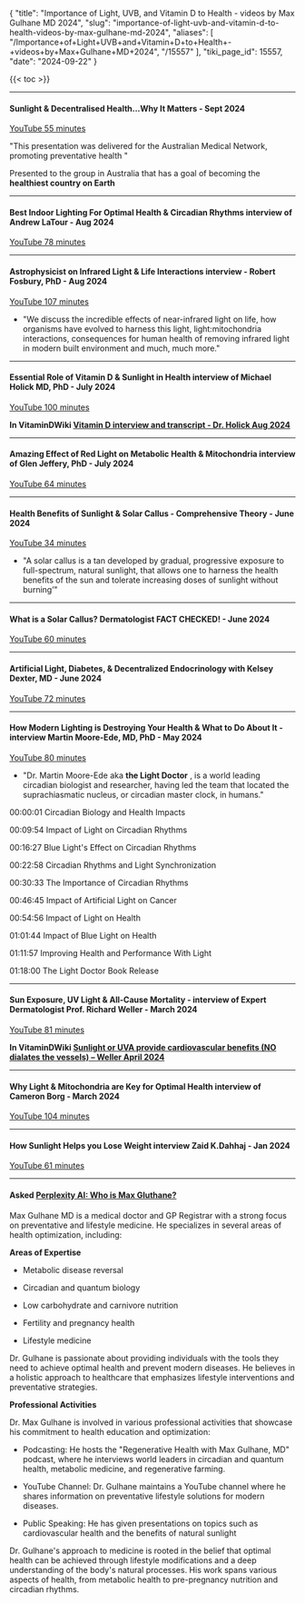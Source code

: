 {
  "title": "Importance of Light, UVB, and Vitamin D to Health - videos by Max Gulhane MD 2024",
  "slug": "importance-of-light-uvb-and-vitamin-d-to-health-videos-by-max-gulhane-md-2024",
  "aliases": [
    "/Importance+of+Light+UVB+and+Vitamin+D+to+Health+-+videos+by+Max+Gulhane+MD+2024",
    "/15557"
  ],
  "tiki_page_id": 15557,
  "date": "2024-09-22"
}

{{< toc >}}

---

#### Sunlight & Decentralised Health...Why It Matters - Sept 2024

[YouTube 55 minutes](https://www.youtube.com/watch?v=2niSAEwSH3U&ab_channel=MaxGulhaneMD)

"This presentation was delivered for the Australian Medical Network, promoting preventative health "

Presented to the group in Australia that has a goal of becoming the  **healthiest country on Earth** 

---

#### Best Indoor Lighting For Optimal Health & Circadian Rhythms interview of Andrew LaTour - Aug 2024

[YouTube 78 minutes](https://www.youtube.com/watch?v=fR1GMyFETuU&t=1s&ab_channel=MaxGulhaneMD)

---

#### Astrophysicist on Infrared Light & Life Interactions interview - Robert Fosbury, PhD - Aug 2024

[YouTube 107 minutes](https://www.youtube.com/watch?v=ZnkQSjKwH-M&ab_channel=MaxGulhaneMD)

* "We discuss the incredible effects of near-infrared light on life, how organisms have evolved to harness this light, light:mitochondria interactions, consequences for human health of removing infrared light in modern built environment and much, much more."

---

#### Essential Role of Vitamin D & Sunlight in Health interview of Michael Holick MD, PhD - July 2024

[YouTube 100 minutes](https://www.youtube.com/watch?v=8mXsQkyIh68&t=15s&ab_channel=MaxGulhaneMD)

 **In VitaminDWiki [Vitamin D interview and transcript - Dr. Holick Aug 2024](/posts/vitamin-d-interview-and-transcript-dr-holick)** 

---

#### Amazing Effect of Red Light on Metabolic Health & Mitochondria interview of Glen Jeffery, PhD - July 2024

[YouTube 64 minutes](https://www.youtube.com/watch?v=MLQqKJIIFVM&ab_channel=MaxGulhaneMD)

---

#### Health Benefits of Sunlight & Solar Callus - Comprehensive Theory - June 2024

[YouTube 34 minutes](https://www.youtube.com/watch?v=UUqAPgbN-VM&t=1054s&ab_channel=MaxGulhaneMD)

* "A solar callus is a tan developed by gradual, progressive exposure to full-spectrum, natural sunlight, that allows one to harness the health benefits of the sun and tolerate increasing doses of sunlight without burning’"

---

#### What is a Solar Callus? Dermatologist FACT CHECKED! - June 2024

[YouTube 60 minutes](https://www.youtube.com/watch?v=P6oaTAt4JbI&t=13s&ab_channel=MaxGulhaneMD)

---

#### Artificial Light, Diabetes, & Decentralized Endocrinology with Kelsey Dexter, MD - June 2024

[YouTube 72 minutes](https://www.youtube.com/watch?v=atDC5TK7UOw&ab_channel=MaxGulhaneMD)

---

#### How Modern Lighting is Destroying Your Health & What to Do About It - interview Martin Moore-Ede, MD, PhD - May 2024

[YouTube 80 minutes](https://www.youtube.com/watch?v=kXQQwP8jzHM&ab_channel=MaxGulhaneMD)

* "Dr. Martin Moore-Ede aka  **the Light Doctor** , is a world leading circadian biologist and researcher, having led the team that located the suprachiasmatic nucleus, or circadian master clock, in humans."

00:00:01 Circadian Biology and Health Impacts

00:09:54 Impact of Light on Circadian Rhythms

00:16:27 Blue Light's Effect on Circadian Rhythms

00:22:58 Circadian Rhythms and Light Synchronization

00:30:33 The Importance of Circadian Rhythms

00:46:45 Impact of Artificial Light on Cancer

00:54:56 Impact of Light on Health

01:01:44 Impact of Blue Light on Health

01:11:57 Improving Health and Performance With Light

01:18:00 The Light Doctor Book Release

---

#### Sun Exposure, UV Light & All-Cause Mortality - interview of Expert Dermatologist Prof. Richard Weller - March 2024

[YouTube 81 minutes](https://www.youtube.com/watch?v=wGxojTJsrOA&ab_channel=MaxGulhaneMD)

 **In VitaminDWiki [Sunlight or UVA provide cardiovascular benefits (NO dialates the vessels) – Weller April 2024](/posts/sunlight-or-uva-provide-cardiovascular-benefits-no-dialates-the-vessels-weller)** 

---

#### Why Light & Mitochondria are Key for Optimal Health interview of Cameron Borg - March 2024

[YouTube 104 minutes](https://www.youtube.com/watch?v=0AwMK3qiv2s&t=16s&ab_channel=MaxGulhaneMD)

---

#### How Sunlight Helps you Lose Weight interview Zaid K.Dahhaj - Jan 2024

[YouTube 61 minutes](https://www.youtube.com/watch?v=cbsHJ3QgJco&ab_channel=MaxGulhaneMD)

---

#### Asked [Perplexity AI: Who is Max Gluthane?](https://www.perplexity.ai/search/who-is-max-gulhane-md-eU_I6hGtTiq8AwiN8ly9kQ)

Max Gulhane MD is a medical doctor and GP Registrar with a strong focus on preventative and lifestyle medicine. He specializes in several areas of health optimization, including:

 **Areas of Expertise** 

* Metabolic disease reversal

* Circadian and quantum biology

* Low carbohydrate and carnivore nutrition

* Fertility and pregnancy health

* Lifestyle medicine

Dr. Gulhane is passionate about providing individuals with the tools they need to achieve optimal health and prevent modern diseases. He believes in a holistic approach to healthcare that emphasizes lifestyle interventions and preventative strategies.

 **Professional Activities** 

Dr. Max Gulhane is involved in various professional activities that showcase his commitment to health education and optimization:

* Podcasting: He hosts the "Regenerative Health with Max Gulhane, MD" podcast, where he interviews world leaders in circadian and quantum health, metabolic medicine, and regenerative farming.

* YouTube Channel: Dr. Gulhane maintains a YouTube channel where he shares information on preventative lifestyle solutions for modern diseases.

* Public Speaking: He has given presentations on topics such as cardiovascular health and the benefits of natural sunlight

Dr. Gulhane's approach to medicine is rooted in the belief that optimal health can be achieved through lifestyle modifications and a deep understanding of the body's natural processes. His work spans various aspects of health, from metabolic health to pre-pregnancy nutrition and circadian rhythms.
